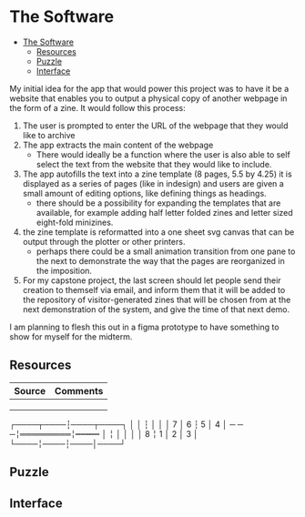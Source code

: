 # The Software

- [The Software](#the-software)
  - [Resources](#resources)
  - [Puzzle](#puzzle)
  - [Interface](#interface)

My initial idea for the app that would power this project was to have it be a website that enables you to output a physical copy of another webpage in the form of a zine. It would follow this process:

1. The user is prompted to enter the URL of the webpage that they would like to archive
2. The app extracts the main content of the webpage
   - There would ideally be a function where the user is also able to self select the text from the website that they would like to include.
3. The app autofills the text into a zine template (8 pages, 5.5 by 4.25) it is displayed as a series of pages (like in indesign) and users are given a small amount of editing options, like defining things as headings.
   - there should be a possibility for expanding the templates that are available, for example adding half letter folded zines and letter sized eight-fold minizines.
4. the zine template is reformatted into a one sheet svg canvas that can be output through the plotter or other printers.
   - perhaps there could be a small animation transition from one pane to the next to demonstrate the way that the pages are reorganized in the imposition.
5. For my capstone project, the last screen should let people send their creation to themself via email, and inform them that it will be added to the repository of visitor-generated zines that will be chosen from at the next demonstration of the system, and give the time of that next demo.

I am planning to flesh this out in a figma prototype to have something to show for myself for the midterm. 

## Resources

|Source|Comments|
|---|---|
|   |   |
|   |   |
|   |   |

  ┌────┬────┆────┬────┐
  │    │    ┆    │    │
  │ 7  │ 6  ┆ 5  │ 4  │
  ─ ─ ─╎═════════╎┅┅┅┅┅
  │    ╎    │    │    │
  │ 8  ╎ 1  │ 2  │ 3  │
  └────╎────┆────│────┘

## Puzzle

## Interface
